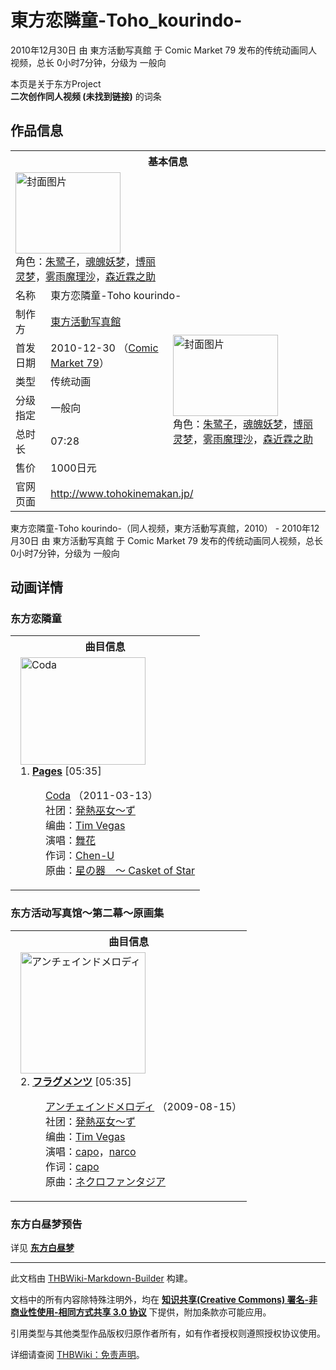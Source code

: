 # 東方恋隣童-Toho_kourindo-

<!-- source html: G:\repos\THBWiki-Markdown-Builder\THBWikiMarkdown\Temp\main\f\ff\ns0%3A%E6%9D%B1%E6%96%B9%E6%81%8B%E9%9A%A3%E7%AB%A5-Toho_kourindo-.html -->

2010年12月30日 由 東方活動写真館 于 Comic Market 79 发布的传统动画同人视频，总长 0小时7分钟，分级为 一般向

本页是关于东方Project  
 **二次创作同人视频 (未找到链接)** 的词条
## 作品信息

<table><tbody><tr><th colspan="3">基本信息</th></tr><tr><td class="cover-artwork-mobile" colspan="2"><a href="./文件-東方恋隣童-Toho_kourindo-封面.jpg.md" class="image" title="封面图片"><img alt="封面图片" src="https://upload.thwiki.cc/thumb/d/d1/%E6%9D%B1%E6%96%B9%E6%81%8B%E9%9A%A3%E7%AB%A5-Toho_kourindo-%E5%B0%81%E9%9D%A2.jpg/168px-%E6%9D%B1%E6%96%B9%E6%81%8B%E9%9A%A3%E7%AB%A5-Toho_kourindo-%E5%B0%81%E9%9D%A2.jpg" decoding="async" loading="lazy" width="168" height="130" srcset="https://upload.thwiki.cc/thumb/d/d1/%E6%9D%B1%E6%96%B9%E6%81%8B%E9%9A%A3%E7%AB%A5-Toho_kourindo-%E5%B0%81%E9%9D%A2.jpg/252px-%E6%9D%B1%E6%96%B9%E6%81%8B%E9%9A%A3%E7%AB%A5-Toho_kourindo-%E5%B0%81%E9%9D%A2.jpg 1.5x, https://upload.thwiki.cc/thumb/d/d1/%E6%9D%B1%E6%96%B9%E6%81%8B%E9%9A%A3%E7%AB%A5-Toho_kourindo-%E5%B0%81%E9%9D%A2.jpg/336px-%E6%9D%B1%E6%96%B9%E6%81%8B%E9%9A%A3%E7%AB%A5-Toho_kourindo-%E5%B0%81%E9%9D%A2.jpg 2x" data-file-width="640" data-file-height="495"></a><div class="cover-char">角色：<a href="./无名的读书妖怪.md" title="无名的读书妖怪">朱鹭子</a>，<a href="./魂魄妖梦.md" title="魂魄妖梦">魂魄妖梦</a>，<a href="./博丽灵梦.md" title="博丽灵梦">博丽灵梦</a>，<a href="./雾雨魔理沙.md" title="雾雨魔理沙">雾雨魔理沙</a>，<a href="./森近霖之助.md" title="森近霖之助">森近霖之助</a></div></td>
</tr><tr><td class="label">名称</td><td colspan="2"> 東方恋隣童-Toho kourindo- </td></tr><tr><td class="label">制作方</td><td><a href="./東方活動写真館.md" title="東方活動写真館">東方活動写真館</a></td><td class="cover-artwork" rowspan="6" style="min-width:168px;"><a href="./文件-東方恋隣童-Toho_kourindo-封面.jpg.md" class="image" title="封面图片"><img alt="封面图片" src="https://upload.thwiki.cc/thumb/d/d1/%E6%9D%B1%E6%96%B9%E6%81%8B%E9%9A%A3%E7%AB%A5-Toho_kourindo-%E5%B0%81%E9%9D%A2.jpg/168px-%E6%9D%B1%E6%96%B9%E6%81%8B%E9%9A%A3%E7%AB%A5-Toho_kourindo-%E5%B0%81%E9%9D%A2.jpg" decoding="async" loading="lazy" width="168" height="130" srcset="https://upload.thwiki.cc/thumb/d/d1/%E6%9D%B1%E6%96%B9%E6%81%8B%E9%9A%A3%E7%AB%A5-Toho_kourindo-%E5%B0%81%E9%9D%A2.jpg/252px-%E6%9D%B1%E6%96%B9%E6%81%8B%E9%9A%A3%E7%AB%A5-Toho_kourindo-%E5%B0%81%E9%9D%A2.jpg 1.5x, https://upload.thwiki.cc/thumb/d/d1/%E6%9D%B1%E6%96%B9%E6%81%8B%E9%9A%A3%E7%AB%A5-Toho_kourindo-%E5%B0%81%E9%9D%A2.jpg/336px-%E6%9D%B1%E6%96%B9%E6%81%8B%E9%9A%A3%E7%AB%A5-Toho_kourindo-%E5%B0%81%E9%9D%A2.jpg 2x" data-file-width="640" data-file-height="495"></a><div class="cover-char">角色：<a href="./无名的读书妖怪.md" title="无名的读书妖怪">朱鹭子</a>，<a href="./魂魄妖梦.md" title="魂魄妖梦">魂魄妖梦</a>，<a href="./博丽灵梦.md" title="博丽灵梦">博丽灵梦</a>，<a href="./雾雨魔理沙.md" title="雾雨魔理沙">雾雨魔理沙</a>，<a href="./森近霖之助.md" title="森近霖之助">森近霖之助</a></div></td>
</tr><tr><td class="label">首发日期</td><td>2010-12-30&#160;（<a href="/展会作品列表?e=Comic+Market%2379">Comic Market 79</a>）</td></tr><tr><td class="label">类型</td><td>传统动画</td></tr><tr><td class="label">分级指定</td><td>一般向</td></tr><tr><td class="label">总时长</td><td>07:28</td></tr><tr><td class="label">售价</td><td>1000日元</td></tr>
<tr><td class="label">官网页面</td><td colspan="2"><a rel="nofollow" class="external free" href="http://www.tohokinemakan.jp/">http://www.tohokinemakan.jp/</a></td></tr></tbody></table>

東方恋隣童-Toho kourindo-（同人视频，東方活動写真館，2010） - 2010年12月30日 由 東方活動写真館 于 Comic Market 79 发布的传统动画同人视频，总长 0小时7分钟，分级为 一般向
## 动画详情
### 东方恋隣童

<table><tbody><tr><th colspan="2">曲目信息</th></tr><tr><td colspan="2" style="padding-left: 1em;"><div class="floatright"><a href="./文件-Coda封面.jpg.md" class="image" title="Coda"><img alt="Coda" src="https://upload.thwiki.cc/thumb/b/bc/Coda%E5%B0%81%E9%9D%A2.jpg/200px-Coda%E5%B0%81%E9%9D%A2.jpg" decoding="async" loading="lazy" width="200" height="172" srcset="https://upload.thwiki.cc/thumb/b/bc/Coda%E5%B0%81%E9%9D%A2.jpg/300px-Coda%E5%B0%81%E9%9D%A2.jpg 1.5x, https://upload.thwiki.cc/thumb/b/bc/Coda%E5%B0%81%E9%9D%A2.jpg/400px-Coda%E5%B0%81%E9%9D%A2.jpg 2x" data-file-width="1000" data-file-height="858"></a></div>1. <b><a href="/Coda#2" title="Coda">Pages</a></b> &#91;05:35&#93;<dl><dd><a href="./Coda.md" title="Coda">Coda</a> （2011-03-13）<br>社团：<a href="./発熱巫女～ず.md" title="発熱巫女～ず">発熱巫女～ず</a><br>编曲：<a href="./Tim_Vegas.md" title="Tim Vegas">Tim Vegas</a><br>演唱：<a href="./舞花.md" title="舞花">舞花</a><br>作词：<a href="./Chen-U.md" title="Chen-U">Chen-U</a><br>原曲：<a href="/%E6%98%9F%E3%81%AE%E5%99%A8_%EF%BD%9E_Casket_of_Star" class="mw-redirect" title="星の器 ～ Casket of Star">星の器　～ Casket of Star</a><br></dd></dl></td></tr></tbody></table>


### 东方活动写真馆～第二幕～原画集

<table><tbody><tr><th colspan="2">曲目信息</th></tr><tr><td colspan="2" style="padding-left: 1em;"><div class="floatright"><a href="./文件-アンチェインドメロディ封面.jpg.md" class="image" title="アンチェインドメロディ"><img alt="アンチェインドメロディ" src="https://upload.thwiki.cc/thumb/d/d2/%E3%82%A2%E3%83%B3%E3%83%81%E3%82%A7%E3%82%A4%E3%83%B3%E3%83%89%E3%83%A1%E3%83%AD%E3%83%87%E3%82%A3%E5%B0%81%E9%9D%A2.jpg/200px-%E3%82%A2%E3%83%B3%E3%83%81%E3%82%A7%E3%82%A4%E3%83%B3%E3%83%89%E3%83%A1%E3%83%AD%E3%83%87%E3%82%A3%E5%B0%81%E9%9D%A2.jpg" decoding="async" loading="lazy" width="200" height="194" srcset="https://upload.thwiki.cc/thumb/d/d2/%E3%82%A2%E3%83%B3%E3%83%81%E3%82%A7%E3%82%A4%E3%83%B3%E3%83%89%E3%83%A1%E3%83%AD%E3%83%87%E3%82%A3%E5%B0%81%E9%9D%A2.jpg/300px-%E3%82%A2%E3%83%B3%E3%83%81%E3%82%A7%E3%82%A4%E3%83%B3%E3%83%89%E3%83%A1%E3%83%AD%E3%83%87%E3%82%A3%E5%B0%81%E9%9D%A2.jpg 1.5x, https://upload.thwiki.cc/thumb/d/d2/%E3%82%A2%E3%83%B3%E3%83%81%E3%82%A7%E3%82%A4%E3%83%B3%E3%83%89%E3%83%A1%E3%83%AD%E3%83%87%E3%82%A3%E5%B0%81%E9%9D%A2.jpg/400px-%E3%82%A2%E3%83%B3%E3%83%81%E3%82%A7%E3%82%A4%E3%83%B3%E3%83%89%E3%83%A1%E3%83%AD%E3%83%87%E3%82%A3%E5%B0%81%E9%9D%A2.jpg 2x" data-file-width="438" data-file-height="425"></a></div>2. <b><a href="/%E3%82%A2%E3%83%B3%E3%83%81%E3%82%A7%E3%82%A4%E3%83%B3%E3%83%89%E3%83%A1%E3%83%AD%E3%83%87%E3%82%A3#11" title="アンチェインドメロディ">フラグメンツ</a></b> &#91;05:35&#93;<dl><dd><a href="./アンチェインドメロディ.md" title="アンチェインドメロディ">アンチェインドメロディ</a> （2009-08-15）<br>社团：<a href="./発熱巫女～ず.md" title="発熱巫女～ず">発熱巫女～ず</a><br>编曲：<a href="./Tim_Vegas.md" title="Tim Vegas">Tim Vegas</a><br>演唱：<a href="/index.php?title=capo&amp;action=edit&amp;redlink=1" class="new" title="capo（页面不存在）">capo</a>，<a href="/index.php?title=narco&amp;action=edit&amp;redlink=1" class="new" title="narco（页面不存在）">narco</a><br>作词：<a href="/index.php?title=capo&amp;action=edit&amp;redlink=1" class="new" title="capo（页面不存在）">capo</a><br>原曲：<a href="/%E3%83%8D%E3%82%AF%E3%83%AD%E3%83%95%E3%82%A1%E3%83%B3%E3%82%BF%E3%82%B8%E3%82%A2" class="mw-redirect" title="ネクロファンタジア">ネクロファンタジア</a><br></dd></dl></td></tr></tbody></table>


### 东方白昼梦预告
  
详见  **[东方白昼梦](./東方白昼夢.md)** 
  





---

此文档由 [THBWiki-Markdown-Builder](https://github.com/Delsin-Yu/THBWiki-Markdown-Builder) 构建。

文档中的所有内容除特殊注明外，均在 [**知识共享(Creative Commons) 署名-非商业性使用-相同方式共享 3.0 协议**](https://creativecommons.org/licenses/by-sa/3.0/deed.zh-hans) 下提供，附加条款亦可能应用。

引用类型与其他类型作品版权归原作者所有，如有作者授权则遵照授权协议使用。

详细请查阅 [THBWiki：免责声明](https://thbwiki.cc/THBWiki:%E5%85%8D%E8%B4%A3%E5%A3%B0%E6%98%8E)。

